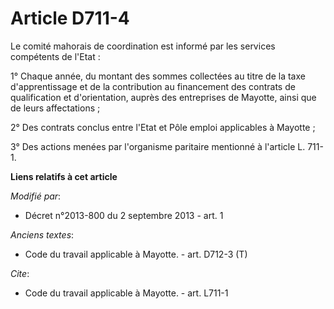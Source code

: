 # Article D711-4

Le comité mahorais de coordination est informé par les services compétents de l'Etat : 

1° Chaque année, du montant des sommes collectées au titre de la taxe d'apprentissage et de la contribution au financement
des contrats de qualification et d'orientation, auprès des entreprises de Mayotte, ainsi que de leurs affectations ; 

2° Des contrats conclus entre l'Etat et Pôle emploi applicables à Mayotte ; 

3° Des actions menées par l'organisme paritaire mentionné à l'article L. 711-1.

**Liens relatifs à cet article**

_Modifié par_:

  - Décret n°2013-800 du 2 septembre 2013 - art. 1

_Anciens textes_:

  - Code du travail applicable à Mayotte. - art. D712-3 (T)

_Cite_:

  - Code du travail applicable à Mayotte. - art. L711-1

